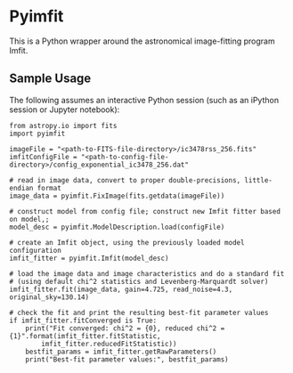 # Pyimfit

This is a Python wrapper around the astronomical image-fitting program Imfit.

## Sample Usage

The following assumes an interactive Python session (such as an iPython session
or Jupyter notebook):

    from astropy.io import fits
    import pyimfit
    
    imageFile = "<path-to-FITS-file-directory>/ic3478rss_256.fits"
    imfitConfigFile = "<path-to-config-file-directory>/config_exponential_ic3478_256.dat"

    # read in image data, convert to proper double-precisions, little-endian format
    image_data = pyimfit.FixImage(fits.getdata(imageFile))

    # construct model from config file; construct new Imfit fitter based on model,;
    model_desc = pyimfit.ModelDescription.load(configFile)

    # create an Imfit object, using the previously loaded model configuration
    imfit_fitter = pyimfit.Imfit(model_desc)

    # load the image data and image characteristics and do a standard fit
    # (using default chi^2 statistics and Levenberg-Marquardt solver)
    imfit_fitter.fit(image_data, gain=4.725, read_noise=4.3, original_sky=130.14)
    
    # check the fit and print the resulting best-fit parameter values
    if imfit_fitter.fitConverged is True:
        print("Fit converged: chi^2 = {0}, reduced chi^2 = {1}".format(imfit_fitter.fitStatistic,
            imfit_fitter.reducedFitStatistic))
        bestfit_params = imfit_fitter.getRawParameters()
        print("Best-fit parameter values:", bestfit_params)
